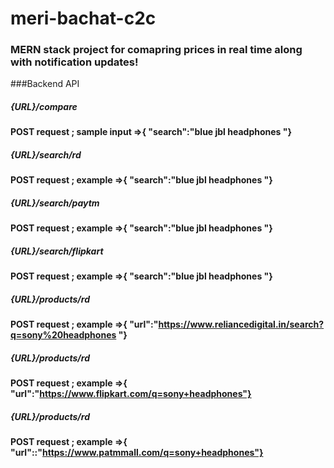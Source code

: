 # meri-bachat-c2c
### MERN stack project for comapring prices in real time along with notification updates!

###Backend API
##### {URL}/compare
####  POST request ; sample input =>{ "search":"blue jbl headphones "}

##### {URL}/search/rd
####  POST request ; example =>{ "search":"blue jbl headphones "}


##### {URL}/search/paytm
####  POST request ; example =>{ "search":"blue jbl headphones "}

##### {URL}/search/flipkart
####  POST request ; example =>{ "search":"blue jbl headphones "}

##### {URL}/products/rd
####  POST request ; example =>{ "url":"https://www.reliancedigital.in/search?q=sony%20headphones "}

##### {URL}/products/rd
####  POST request ; example =>{ "url":"https://www.flipkart.com/q=sony+headphones"}

##### {URL}/products/rd
####  POST request ; example =>{ "url"::"https://www.patmmall.com/q=sony+headphones"}
